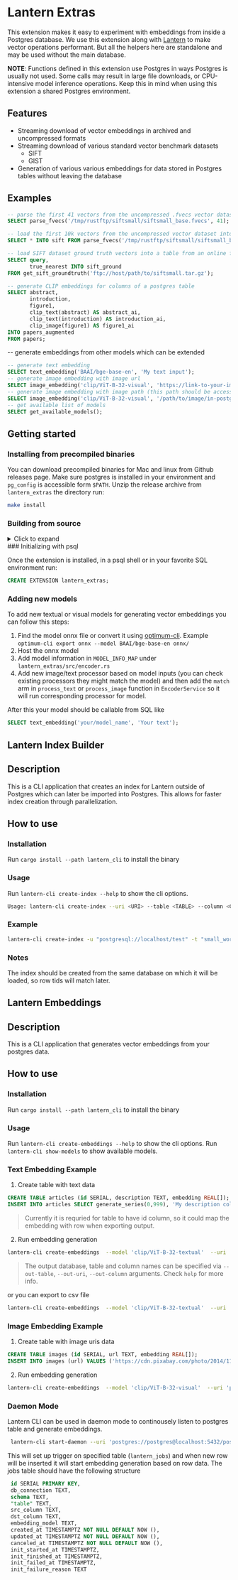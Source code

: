 # Lantern Extras

This extension makes it easy to experiment with embeddings from inside a Postgres database. We use this extension along with [Lantern](https://github.com/lanterndata/lantern) to make vector operations performant. But all the helpers here are standalone and may be used without the main database.

**NOTE**: Functions defined in this extension use Postgres in ways Postgres is usually not used.
Some calls may result in large file downloads, or CPU-intensive model inference operations. Keep this in mind when using this extension a shared Postgres environment.

## Features

- Streaming download of vector embeddings in archived and uncompressed formats
- Streaming download of various standard vector benchmark datasets
  - SIFT
  - GIST
- Generation of various various embeddings for data stored in Postgres tables without leaving the database

## Examples

```sql
-- parse the first 41 vectors from the uncompressed .fvecs vector dataset on server machine
SELECT parse_fvecs('/tmp/rustftp/siftsmall/siftsmall_base.fvecs', 41);

-- load the first 10k vectors from the uncompressed vector dataset into a table named sift
SELECT * INTO sift FROM parse_fvecs('/tmp/rustftp/siftsmall/siftsmall_base.fvecs', 10000);

-- load SIFT dataset ground truth vectors into a table from an online ftp archive
SELECT query,
       true_nearest INTO sift_ground
FROM get_sift_groundtruth('ftp://host/path/to/siftsmall.tar.gz');

-- generate CLIP embeddings for columns of a postgres table
SELECT abstract,
       introduction,
       figure1,
       clip_text(abstract) AS abstract_ai,
       clip_text(introduction) AS introduction_ai,
       clip_image(figure1) AS figure1_ai
INTO papers_augmented
FROM papers;

```

-- generate embeddings from other models which can be extended

```sql
-- generate text embedding
SELECT text_embedding('BAAI/bge-base-en', 'My text input');
-- generate image embedding with image url
SELECT image_embedding('clip/ViT-B-32-visual', 'https://link-to-your-image');
-- generate image embedding with image path (this path should be accessible from postgres server)
SELECT image_embedding('clip/ViT-B-32-visual', '/path/to/image/in-postgres-server');
-- get available list of models
SELECT get_available_models();
```

## Getting started

### Installing from precompiled binaries

You can download precompiled binaries for Mac and linux from Github releases page.
Make sure postgres is installed in your environment and `pg_config` is accessible form `$PATH`. Unzip the release archive from `lantern_extras` the directory run:

```bash
make install
```

### Building from source

<details>
<summary> Click to expand</summary>

You should have onnxruntime in your system in order to build the extension.  
You can download the `onnxruntime` binary realease from GitHub https://github.com/microsoft/onnxruntime/releases/tag/v1.15.1 and place it somewhere in your system (e.g. /usr/lib/onnxruntime)

Then you should export these 2 environment variables

```bash
export ORT_STRATEGY=system
export ORT_DYLIB_PATH=/usr/local/lib/onnxruntime/lib/libonnxruntime.so
```

In some systems you will need to specify `dlopen` search path, so the extension could load `ort` inside postgres.

To do that create a file `/etc/ld.so.conf.d/onnx.conf` with content `/usr/local/lib/onnxruntime/lib` and run `ldconfig`

This extension is written in Rust so requires Rust toolchain. Make sure Rust toolchain is installed before continuing
The extension also uses `pgrx`. If pgrx is not already installed, use the following commands to install it:

```
#install pgrx prerequisites
sudo apt install pkg-config libssl-dev zlib1g-dev libreadline-dev
sudo apt-get install clang

#install pgrx itself
cargo install --locked cargo-pgrx --version 0.9.7
cargo pgrx init
```

Then, you can run the extension under development with the following

```bash
cargo pgrx run --package lantern_extras # runs in a testing environment
```

To package the extension run

```bash
cargo pgrx package --package lantern_extras
```

</details>
### Initializing with psql

Once the extension is installed, in a psql shell or in your favorite SQL environment run:

```sql
CREATE EXTENSION lantern_extras;
```

### Adding new models

To add new textual or visual models for generating vector embeddings you can follow this steps:

1. Find the model onnx file or convert it using [optimum-cli](https://huggingface.co/docs/transformers/serialization). Example `optimum-cli export onnx --model BAAI/bge-base-en onnx/`
2. Host the onnx model
3. Add model information in `MODEL_INFO_MAP` under `lantern_extras/src/encoder.rs`
4. Add new image/text processor based on model inputs (you can check existing processors they might match the model) and then add the `match` arm in `process_text` or `process_image` function in `EncoderService` so it will run corresponding processor for model.

After this your model should be callable from SQL like

```sql
SELECT text_embedding('your/model_name', 'Your text');
```

## Lantern Index Builder

## Description

This is a CLI application that creates an index for Lantern outside of Postgres which can later be imported into Postgres. This allows for faster index creation through parallelization.

## How to use

### Installation

Run `cargo install --path lantern_cli` to install the binary

### Usage

Run `lantern-cli create-index --help` to show the cli options.

```bash
Usage: lantern-cli create-index --uri <URI> --table <TABLE> --column <COLUMN> -m <M> --efc <EFC> --ef <EF> -d <DIMS> --metric-kind <METRIC_KIND> --out <OUT>
```

### Example

```bash
lantern-cli create-index -u "postgresql://localhost/test" -t "small_world" -c "vec" -m 16 --ef 64 --efc 128 -d 3 --metric-kind cos --out /tmp/index.usearch
```

### Notes

The index should be created from the same database on which it will be loaded, so row tids will match later.

## Lantern Embeddings

## Description

This is a CLI application that generates vector embeddings from your postgres data.

## How to use

### Installation

Run `cargo install --path lantern_cli` to install the binary

### Usage

Run `lantern-cli create-embeddings --help` to show the cli options.
Run `lantern-cli show-models` to show available models.

### Text Embedding Example

1. Create table with text data

```sql
CREATE TABLE articles (id SERIAL, description TEXT, embedding REAL[]);
INSERT INTO articles SELECT generate_series(0,999), 'My description column!';
```

> Currently it is requried for table to have id column, so it could map the embedding with row when exporting output.

2. Run embedding generation

```bash
lantern-cli create-embeddings  --model 'clip/ViT-B-32-textual'  --uri 'postgresql://postgres:postgres@localhost:5432/test' --table "articles" --column "description" --out-column "embedding" --pk "id" --schema "public"
```

> The output database, table and column names can be specified via `--out-table`, `--out-uri`, `--out-column` arguments. Check `help` for more info.

or you can export to csv file

```bash
lantern-cli create-embeddings  --model 'clip/ViT-B-32-textual'  --uri 'postgresql://postgres:postgres@localhost:5432/test' --table "articles" --column "description" --out-column embedding --out-csv "embeddings.csv" --pk "id" --schema "public"
```

### Image Embedding Example

1. Create table with image uris data

```sql
CREATE TABLE images (id SERIAL, url TEXT, embedding REAL[]);
INSERT INTO images (url) VALUES ('https://cdn.pixabay.com/photo/2014/11/30/14/11/cat-551554_1280.jpg'), ('https://cdn.pixabay.com/photo/2016/12/13/05/15/puppy-1903313_1280.jpg');
```

2. Run embedding generation

```bash
lantern-cli create-embeddings  --model 'clip/ViT-B-32-visual'  --uri 'postgresql://postgres:postgres@localhost:5432/test' --table "images" --column "url" --out-column "embedding" --pk "id" --schema "public" --visual
```

### Daemon Mode

Lantern CLI can be used in daemon mode to continousely listen to postgres table and generate embeddings.

```bash
 lantern-cli start-daemon --uri 'postgres://postgres@localhost:5432/postgres' --table lantern_jobs --schema public --log-level debug
```

This will set up trigger on specified table (`lantern_jobs`) and when new row will be inserted it will start embedding generation based on row data.
The jobs table should have the following structure

```sql
 id SERIAL PRIMARY KEY,
 db_connection TEXT,
 schema TEXT,
 "table" TEXT,
 src_column TEXT,
 dst_column TEXT,
 embedding_model TEXT,
 created_at TIMESTAMPTZ NOT NULL DEFAULT NOW (),
 updated_at TIMESTAMPTZ NOT NULL DEFAULT NOW (),
 canceled_at TIMESTAMPTZ NOT NULL DEFAULT NOW (),
 init_started_at TIMESTAMPTZ,
 init_finished_at TIMESTAMPTZ,
 init_failed_at TIMESTAMPTZ,
 init_failure_reason TEXT
```
